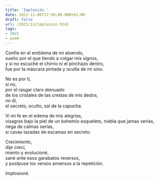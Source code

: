 ```yaml
---
title: 'Implosión.'
date: 2021-11-06T17:58:00.000+01:00
draft: false
url: /2021/11/implosion.html
tags: 
- 2021
- poem
---
```


Confíe en el emblema de mi atuendo,  
sueño por el que tiendo a colgar mis signos,  
y si no escuché el chirrio ni el pinchazo dentro,  
fue por la máscara pintada y oculta de mi sino.  

No es por ti,  
si no,  
por el rasgar claro atenuado  
de los cristales de las crestas de mis dedos,  
no di,  
el secreto, oculto, sal de la capucha.  

Vi mi fe en el edema de mis alegrías,  
visagras bajo la piel de un bohemio esqueleto, niebla que jamas verías,  
riega de calmas serías,  
si cavas lazadas de escamas en secreto.  

Crecimiento,  
dije crecí,  
miento y evolucioné,  
sané ante esos garabatos reversos,  
y postpuse los versos anversos a la repetición.  

Implosioné.  